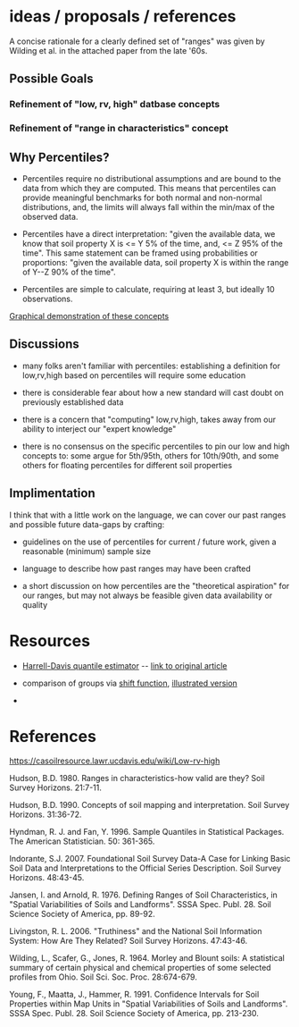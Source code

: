 # ideas / proposals / references


A concise rationale for a clearly defined set of "ranges" was given by Wilding et al. in the attached paper from the late '60s.

## Possible Goals

### Refinement of "low, rv, high" datbase concepts


### Refinement of "range in characteristics" concept
 

## Why Percentiles?

* Percentiles require no distributional assumptions and are bound to the data from which they are computed. This means that percentiles can provide meaningful benchmarks for both normal and non-normal distributions, and, the limits will always fall within the min/max of the observed data.

* Percentiles have a direct interpretation: "given the available data, we know that soil property X is <= Y 5% of the time, and, <= Z 95% of the time". This same statement can be framed using probabilities or proportions: "given the available data, soil property X is within the range of Y--Z 90% of the time".

* Percentiles are simple to calculate, requiring at least 3, but ideally 10 observations.

[Graphical demonstration of these concepts](https://ncss-tech.github.io/soil-range-in-characteristics/why-percentiles.html)

## Discussions

* many folks aren't familiar with percentiles: establishing a definition for low,rv,high based on percentiles will require some education

* there is considerable fear about how a new standard will cast doubt on previously established data

* there is a concern that "computing" low,rv,high, takes away from our ability to interject our "expert knowledge"

* there is no consensus on the specific percentiles to pin our low and high concepts to: some argue for 5th/95th, others for 10th/90th, and some others for floating percentiles for different soil properties

 

## Implimentation
I think that with a little work on the language, we can cover our past ranges and possible future data-gaps by crafting:

* guidelines on the use of percentiles for current / future work, given a reasonable (minimum) sample size

* language to describe how past ranges may have been crafted

* a short discussion on how percentiles are the "theoretical aspiration" for our ranges, but may not always be feasible given data availability or quality




# Resources

 * [Harrell-Davis quantile estimator](https://garstats.wordpress.com/2016/06/09/the-harrell-davis-quantile-estimator/) -- [link to original article](https://www.jstor.org/stable/2335999?seq=1#page_scan_tab_contents)
 
 * comparison of groups via [shift function](https://garstats.wordpress.com/2016/07/12/shift-function/), [illustrated version](https://garstats.wordpress.com/2017/02/04/shift-function-illustration/)
 
 * 



# References

https://casoilresource.lawr.ucdavis.edu/wiki/Low-rv-high

Hudson, B.D. 1980. Ranges in characteristics-how valid are they? Soil Survey Horizons. 21:7-11.

Hudson, B.D. 1990. Concepts of soil mapping and interpretation. Soil Survey Horizons. 31:36-72.

Hyndman, R. J. and Fan, Y. 1996. Sample Quantiles in Statistical Packages. The American Statistician. 50: 361-365.

Indorante, S.J. 2007. Foundational Soil Survey Data-A Case for Linking Basic Soil Data and Interpretations to the Official Series Description. Soil Survey Horizons. 48:43-45.

Jansen, I. and Arnold, R. 1976. Defining Ranges of Soil Characteristics, in "Spatial Variabilities of Soils and Landforms". SSSA Spec. Publ. 28. Soil Science Society of America, pp. 89-92.

Livingston, R. L. 2006. "Truthiness" and the National Soil Information System: How Are They Related? Soil Survey Horizons. 47:43-46.

Wilding, L., Scafer, G., Jones, R. 1964. Morley and Blount soils: A statistical summary of certain physical and chemical properties of some selected profiles from Ohio. Soil Sci. Soc. Proc. 28:674-679.

Young, F., Maatta, J., Hammer, R. 1991. Confidence Intervals for Soil Properties within Map Units in "Spatial Variabilities of Soils and Landforms". SSSA Spec. Publ. 28. Soil Science Society of America, pp. 213-230.

